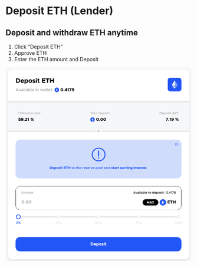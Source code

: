 # Deposit ETH (Lender)

## Deposit and withdraw ETH anytime&#x20;

1. Click “Deposit ETH”&#x20;
2. Approve ETH&#x20;
3. Enter the ETH amount and Deposit

![](<../.gitbook/assets/image (25).png>)
